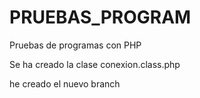 PRUEBAS_PROGRAM
===============

Pruebas de programas con PHP

Se ha creado la clase conexion.class.php

he creado el nuevo branch

